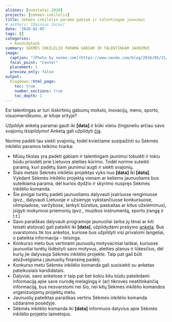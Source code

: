```yaml
---
aliases: [nuostatai-2020]
projects: [sekmes-inkilelis]
title: Sėkmės inkilėlio parama gabiam ir talentingam jaunimui 
# authors: [Dainius Jocas]
date: '2020-02-05'
tags: []
categories:
  - Kandidatuok
summary: SĖKMĖS INKILĖLIO PARAMA GABIAM IR TALENTINGAM JAUNIMUI
image:
  caption: "[Photo by nexmo.com](https://www.nexmo.com/blog/2016/05/31/building-sms-google-sheets-application-aws-lambda-dr)"
  focal_point: "Center"
  placement: 1
  preview_only: false
output:
  blogdown::html_page:
    toc: true
    number_sections: true
    toc_depth: 1
---
```


Esi talentingas ar turi išskirtinių gabumų mokslo, inovacijų, meno, sporto, visuomeniškumo, ar kitoje srityje?

Užpildyk anketą paramai gauti iki **[data]** ir būki vienu žingsneliu arčiau savo svajonių išsipildymo! Anketą gali užpildyti [čia](kandidatuok/paraiska/).

Norime padėti tau siekti svajonių, todėl kviečiame susipažinti su Sėkmės inkilėlio paramos teikimo tvarka: 
    
- Mūsų tikslas yra padėti gabiam ir talentingam jaunimui tobulėti ir tokiu būdu prisidėti prie Lietuvos ateities kūrimo. Todėl norime suteikti paramą, kuri padėtų šiam jaunimui augti  ir siekti svajonių. 
-  Šiais metais Sėkmės inkilėlio projektas vyks nuo **[data]** iki **[data]**. Vykdant Sėkmės inkilėlio projektą vienam ar keliems jaunuoliams bus suteikiama parama, dėl kurios dydžio ir skyrimo nuspręs Sėkmės inkilėlio komanda.
- Šie pinigai turėtų padėti jaunuoliams dalyvauti įvairiuose renginiuose (pvz., dalyvauti Lietuvoje ir užsienyje vykstančiuose konkursuose, olimpiadose, varžybose, lankyti būrelius, paskaitas ar kitus užsiėmimus), įsigyti mokymosi priemonių (pvz., muzikos instrumentą, sporto įrangą ir t.t.)
- Savo paraiškas dalyvauti programoje jaunuoliai (arba jų tėvai ar kiti teisėti atstovai) gali pateikti iki **[data]**, užpildydami prašymo [anketą](kandidatuok/paraiska/). Bus svarstomos tik tos anketos, kuriose bus užpildyti visi privalomi langeliai, o pateikta informacija – teisinga.
- Konkurso metu bus vertinami jaunuolių motyvaciniai laiškai, kuriuose jaunuoliai turėtų išdėstyti savo motyvus, ateities planus ir lūkesčius, dėl kurių jie dalyvauja Sėkmės inkilėlio projekte. Taip pat gali būti atsižvelgiama į jaunuolių finansinę padėtį.
- Konkurso metu Sėkmės inkilėlio komanda gali susisiekti su anketas pateikusiais kandidatais.
- Dalyviai, savo anketose ir taip pat bet kokiu kitu būdu pateikdami informaciją apie save nurodę melagingą ir (ar) tikrovės neatitinkančią informaciją, bus nesvarstomi nei šio, nei kitų Sėkmės inkilėlio komandos organizuojamų projektų metu.
- Jaunuolių pateiktas paraiškas vertins Sėkmės inkilėlio komanda uždarame posėdyje.
- Sėkmės inkilėlio komanda iki **[data]** informuos dalyvius apie Sėkmės inkilėlio projekto laimėtojus.
